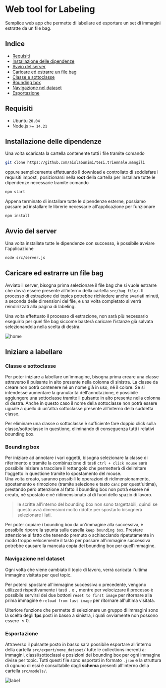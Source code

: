 # Web tool for Labeling

Semplice web app che permette di labellare ed esportare un set di immagini estratte da un file bag.

## Indice

- [Requisiti](#requisiti)
- [Installazione delle dipendenze](#installazione-delle-dipendenze)
- [Avvio del server](#avvio-del-server)
- [Caricare ed estrarre un file bag](#caricare-ed-estrarre-un-file-bag)
- [Classe e sottoclasse](#classe-e-sottoclasse)
- [Bounding box](#bounding-box)
- [Navigazione nel dataset](#navigazione-nel-dataset)
- [Esportazione](#esportazione)

## Requisiti

- Ubuntu `20.04`
- Node.js `>= 14.21`

## Installazione delle dipendenze

Una volta scaricata la cartella contenente tutti i file tramite comando
```bash
git clone https://github.com/aislabunimi/tesi.triennale.mangili
```

oppure semplicemente effettuando il download e controllato di soddisfare i requisiti imposti, posizionarsi nella __root__ della cartella per installare tutte le dipendenze necessarie tramite comando
```bash
npm start
```

Appena terminato di installare tutte le dipendenze esterne, possiamo passare ad installare le librerie necessarie all'applicazione per funzionare
```bash
npm install
```

## Avvio del server

Una volta installate tutte le dipendenze con successo, è possibile avviare l'applicazione
 ```bash
node src/server.js
```

## Caricare ed estrarre un file bag

Avviato il server, bisogna prima selezionare il file bag che si vuole estrarre che dovrà essere presente all'interno della cartella `src/bag_file/`. Il processo di estrazione dei topics potrebbe richiedere anche svariati minuti, a seconda delle dimensioni del file, e una volta completato si verrà reindirizzati alla pagina di labeling.

Una volta effettuato il processo di estrazione, non sarà più necessario eseguirlo per quel file bag siccome basterà caricare l'istanze già salvata selezionandola nella scelta di destra.

![home](https://github.com/aislabunimi/tesi.triennale.mangili/assets/86318455/0221e234-2c7e-472e-b814-27421ffa14a8)

## Iniziare a labellare

### Classe e sottoclasse

Per poter iniziare a labellare un'immagine, bisogna prima creare una classe attraverso il pulsante in alto presente nella colonna di sinistra. La classe da creare non potrà contenere né un nome già in uso, né il colore. Se si intendesse aumentare la granularità dell'annotazione, è possibile aggiungere una sottoclasse tramite il pulsante in alto presente nella colonna di destra. Anche in questo caso il nome della sottoclasse non potrà essere uguale a quello di un'altra sottoclasse presente all'interno della suddetta classe.

Per eliminare una classe o sottoclasse è sufficiente fare doppio click sulla classe/sottoclasse in questione, eliminando di conseguenza tutti i relativi bounding box.

### Bounding box

Per iniziare ad annotare i vari oggetti, bisogna selezionare la classe di riferimento e tramite la combinazione di tasti `ctrl + click mouse` sarà possibile iniziare a tracciare il rettangolo che permetterà di delimitare l'oggetto in questione tramite lo spostamento del mouse. \
Una volta creato, saranno possibili le operazioni di ridimensionamento, spostamento e rimozione (tramite selezione e tasto `canc` per quest'ultima), prestando però attenzione al fatto il bounding box non potrà essere né creato, né spostato e né ridimensionato al di fuori dello spazio di lavoro.

> le scritte all'interno del bounding box non sono targettabili, quindi se questo avrà dimensioni molto ridotte per spostarlo bisognerà selezionare i lati.

Per poter copiare i bounding box da un'immagine alla successiva, è possibile riporre la spunta sulla casella `keep bounding box`. Prestare attenzione al fatto che tenendo premuto o schiacciando ripetutamente in modo troppo velocemente il tasto per passare all'immagine successiva potrebbe causare la mancata copia dei bounding box per quell'immagine.

### Navigazione nel dataset

Ogni volta che viene cambiato il topic di lavoro, verrà caricata l'ultima immagine visitata per quel topic.

Per potersi spostare all'immagine successiva o precedente, vengono utilizzati rispettivamente i tasti `.` e `,` mentre per velocizzare il processo è possibile servirsi dei due bottoni `reset to first image` per ritornare alla prima immagine e `reload from last image` per ritornare all'ultima visitata.

Ulteriore funzione che permette di selezionare un gruppo di immagini sono la scelta degli __fps__ posti in basso a sinistra, i quali ovviamente non possono essere $\leq 0$.

### Esportazione

Attraverso il pulsante posto in basso sarà possibile esportare all'interno della cartella `src/export/nome_dataset/` tutte le collections inerenti a: immagini, classi/sottoclassi e posizioni dei bounding box per ogni immagine divise per topic. Tutti questi file sono esportati in formato `.json` e la struttura di ognuno di essi è consultabile dagli __schema__ presenti all'interno della cartella `src/models/`.

![label](https://github.com/aislabunimi/tesi.triennale.mangili/assets/86318455/4a3dad15-a300-4242-8f7b-c98381d8109a)